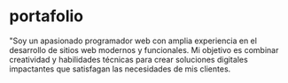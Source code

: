 # portafolio
"Soy un apasionado programador web con amplia experiencia en el desarrollo de sitios web modernos y funcionales. Mi objetivo es combinar creatividad y habilidades técnicas para crear soluciones digitales impactantes que satisfagan las necesidades de mis clientes. 
